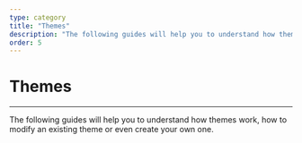 ```yaml
---
type: category
title: "Themes"
description: "The following guides will help you to understand how themes work, how to modify an existing theme or even create your own one."
order: 5
---
```


# Themes
---

The following guides will help you to understand how themes work, how to modify an existing theme or even create your own one.

